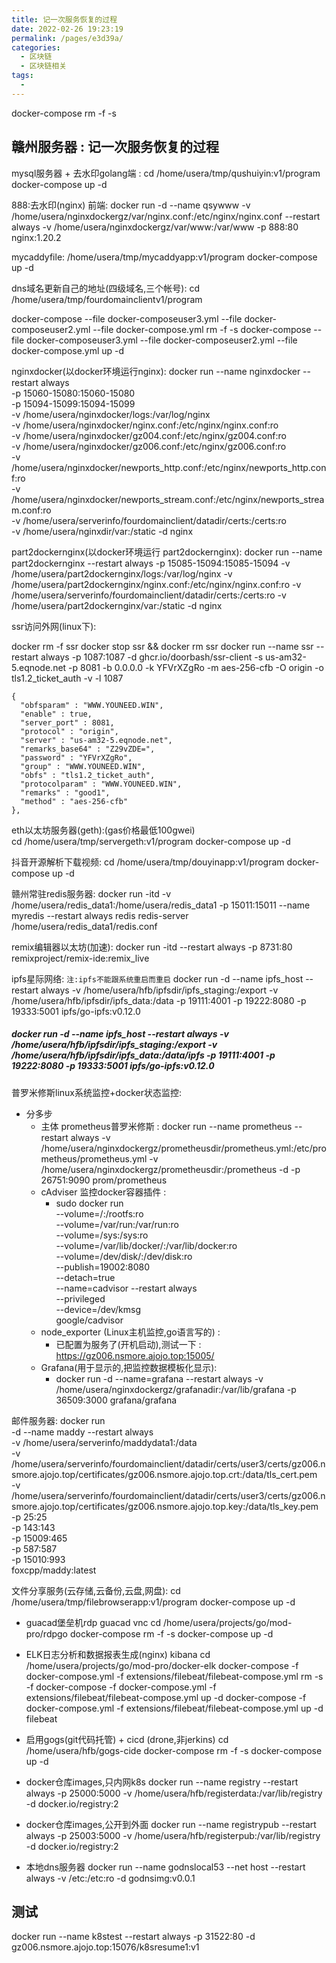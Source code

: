 ```yaml
---
title: 记一次服务恢复的过程
date: 2022-02-26 19:23:19
permalink: /pages/e3d39a/
categories:
  - 区块链
  - 区块链相关
tags:
  - 
---
```



 docker-compose rm -f -s 


## 赣州服务器 : 记一次服务恢复的过程 

mysql服务器 + 去水印golang端 :
cd /home/usera/tmp/qushuiyin:v1/program
docker-compose up -d


888:去水印(nginx) 前端:
docker run -d --name qsywww -v /home/usera/nginxdockergz/var/nginx.conf:/etc/nginx/nginx.conf --restart always -v /home/usera/nginxdockergz/var/www:/var/www  -p 888:80 nginx:1.20.2



mycaddyfile:
/home/usera/tmp/mycaddyapp:v1/program
docker-compose up -d


dns域名更新自己的地址(四级域名,三个帐号):
cd /home/usera/tmp/fourdomainclientv1/program

docker-compose --file docker-composeuser3.yml --file docker-composeuser2.yml --file docker-compose.yml rm -f -s 
docker-compose --file docker-composeuser3.yml --file docker-composeuser2.yml --file docker-compose.yml  up -d 


nginxdocker(以docker环境运行nginx):
docker run --name nginxdocker --restart always \
-p 15060-15080:15060-15080 \
-p 15094-15099:15094-15099 \
-v /home/usera/nginxdocker/logs:/var/log/nginx \
-v /home/usera/nginxdocker/nginx.conf:/etc/nginx/nginx.conf:ro \
-v /home/usera/nginxdocker/gz004.conf:/etc/nginx/gz004.conf:ro \
-v /home/usera/nginxdocker/gz006.conf:/etc/nginx/gz006.conf:ro \
-v /home/usera/nginxdocker/newports_http.conf:/etc/nginx/newports_http.conf:ro \
-v /home/usera/nginxdocker/newports_stream.conf:/etc/nginx/newports_stream.conf:ro \
-v /home/usera/serverinfo/fourdomainclient/datadir/certs:/certs:ro \
-v /home/usera/nginxdir/var:/static -d nginx


part2dockernginx(以docker环境运行 part2dockernginx):
docker run --name part2dockernginx --restart always -p 15085-15094:15085-15094  -v /home/usera/part2dockernginx/logs:/var/log/nginx -v /home/usera/part2dockernginx/nginx.conf:/etc/nginx/nginx.conf:ro -v /home/usera/serverinfo/fourdomainclient/datadir/certs:/certs:ro -v /home/usera/part2dockernginx/var:/static -d nginx



ssr访问外网(linux下): 

docker rm -f ssr
docker stop ssr && docker rm ssr
docker run --name ssr --restart always -p 1087:1087 -d ghcr.io/doorbash/ssr-client -s us-am32-5.eqnode.net -p 8081 -b 0.0.0.0 -k YFVrXZgRo -m aes-256-cfb -O origin -o tls1.2_ticket_auth -v -l 1087

    {
      "obfsparam" : "WWW.YOUNEED.WIN",
      "enable" : true,
      "server_port" : 8081,
      "protocol" : "origin",
      "server" : "us-am32-5.eqnode.net",
      "remarks_base64" : "Z29vZDE=",
      "password" : "YFVrXZgRo",
      "group" : "WWW.YOUNEED.WIN",
      "obfs" : "tls1.2_ticket_auth",
      "protocolparam" : "WWW.YOUNEED.WIN",
      "remarks" : "good1",
      "method" : "aes-256-cfb"
    },

eth以太坊服务器(geth):(gas价格最低100gwei)  
cd /home/usera/tmp/servergeth:v1/program
docker-compose up -d


抖音开源解析下载视频:
cd /home/usera/tmp/douyinapp:v1/program
docker-compose up -d


赣州常驻redis服务器:
docker run -itd -v /home/usera/redis_data1:/home/usera/redis_data1 -p 15011:15011 --name myredis --restart always redis redis-server /home/usera/redis_data1/redis.conf	



remix编辑器以太坊(加速):
docker run -itd --restart always  -p 8731:80 remixproject/remix-ide:remix_live


ipfs星际网络: `注:ipfs不能跟系统重启而重启`
 docker run -d --name ipfs_host --restart always -v /home/usera/hfb/ipfsdir/ipfs_staging:/export -v /home/usera/hfb/ipfsdir/ipfs_data:/data -p 19111:4001 -p 19222:8080 -p 19333:5001 ipfs/go-ipfs:v0.12.0

 ##### docker run -d --name ipfs_host --restart always -v /home/usera/hfb/ipfsdir/ipfs_staging:/export -v /home/usera/hfb/ipfsdir/ipfs_data:/data/ipfs -p 19111:4001 -p 19222:8080 -p 19333:5001 ipfs/go-ipfs:v0.12.0


普罗米修斯linux系统监控+docker状态监控:
* 分多步
  * 主体 prometheus普罗米修斯 : docker run --name prometheus --restart always -v /home/usera/nginxdockergz/prometheusdir/prometheus.yml:/etc/prometheus/prometheus.yml -v /home/usera/nginxdockergz/prometheusdir:/prometheus -d -p 26751:9090 prom/prometheus
  * cAdviser 监控docker容器插件 : 
    * sudo docker run \
  --volume=/:/rootfs:ro \
  --volume=/var/run:/var/run:ro \
  --volume=/sys:/sys:ro \
  --volume=/var/lib/docker/:/var/lib/docker:ro \
  --volume=/dev/disk/:/dev/disk:ro \
  --publish=19002:8080 \
  --detach=true \
  --name=cadvisor --restart always  \
  --privileged \
  --device=/dev/kmsg \
  google/cadvisor
  * node_exporter (Linux主机监控,go语言写的) : 
    * 已配置为服务了(开机启动),测试一下 : https://gz006.nsmore.ajojo.top:15005/
  * Grafana(用于显示的,把监控数据模板化显示):
    * docker run -d --name=grafana --restart always -v /home/usera/nginxdockergz/grafanadir:/var/lib/grafana -p 36509:3000 grafana/grafana 
 

邮件服务器:
docker run \
  -d --name maddy --restart always\
  -v /home/usera/serverinfo/maddydata1:/data \
  -v /home/usera/serverinfo/fourdomainclient/datadir/certs/user3/certs/gz006.nsmore.ajojo.top/certificates/gz006.nsmore.ajojo.top.crt:/data/tls_cert.pem \
  -v /home/usera/serverinfo/fourdomainclient/datadir/certs/user3/certs/gz006.nsmore.ajojo.top/certificates/gz006.nsmore.ajojo.top.key:/data/tls_key.pem \
  -p 25:25 \
  -p 143:143 \
  -p 15009:465 \
  -p 587:587 \
  -p 15010:993 \
  foxcpp/maddy:latest


文件分享服务(云存储,云备份,云盘,网盘):
cd /home/usera/tmp/filebrowserapp:v1/program
docker-compose up -d

* guacad堡垒机rdp  guacad vnc
cd /home/usera/projects/go/mod-pro/rdpgo
docker-compose rm -f -s
docker-compose up -d 


* ELK日志分析和数据报表生成(nginx) kibana
cd /home/usera/projects/go/mod-pro/docker-elk
docker-compose -f docker-compose.yml -f extensions/filebeat/filebeat-compose.yml rm -s -f
docker-compose -f docker-compose.yml -f extensions/filebeat/filebeat-compose.yml up -d
docker-compose -f docker-compose.yml -f extensions/filebeat/filebeat-compose.yml up -d filebeat


* 启用gogs(git代码托管) + cicd (drone,非jerkins)
cd /home/usera/hfb/gogs-cide
docker-compose rm -f -s
docker-compose up -d 


* docker仓库images,只内网k8s
 docker run --name registry --restart always -p 25000:5000 -v /home/usera/hfb/registerdata:/var/lib/registry  -d  docker.io/registry:2


* docker仓库images,公开到外面
 docker run --name registrypub --restart always -p 25003:5000 -v /home/usera/hfb/registerpub:/var/lib/registry  -d  docker.io/registry:2


* 本地dns服务器
docker run  --name godnslocal53  --net host --restart always -v /etc:/etc:ro -d godnsimg:v0.0.1



## 测试
 docker run --name k8stest --restart always -p 31522:80 -d gz006.nsmore.ajojo.top:15076/k8sresume1:v1



